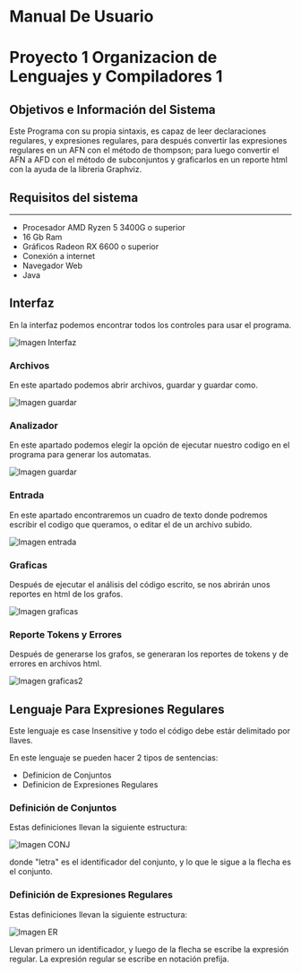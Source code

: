 # Manual De Usuario
# Proyecto 1 Organizacion de Lenguajes y Compiladores 1

## **Objetivos e Información del Sistema**

Este Programa con su propia sintaxis, es capaz de leer declaraciones regulares, y expresiones regulares, para después convertir las expresiones regulares en un AFN con el método de thompson; para luego convertir el AFN a AFD con el método de subconjuntos y graficarlos en un reporte html con la ayuda de la libreria Graphviz.


## Requisitos del sistema

------------
*  Procesador AMD Ryzen 5 3400G o superior
* 16 Gb Ram
* Gráficos Radeon RX 6600 o superior
* Conexión a internet
* Navegador Web
* Java


## Interfaz

En la interfaz podemos encontrar todos los controles para usar el programa.

![Imagen Interfaz](./documentacion/img/interfaz.PNG)



### Archivos

En este apartado podemos abrir archivos, guardar y guardar como.

![Imagen guardar](./documentacion/img/boton%20archivo.PNG)

### Analizador

En este apartado podemos elegir la opción de ejecutar nuestro codigo en el programa para generar los automatas.

![Imagen guardar](./documentacion/img/botonEjecutar.PNG)



### Entrada 

En este apartado encontraremos un cuadro de texto donde podremos escribir el codigo que queramos, o editar el de un archivo subido.

![Imagen entrada](./documentacion/img/areaTexto.PNG)



### Graficas

Después de ejecutar el análisis del código escrito, se nos abrirán unos reportes en html de los grafos.

![Imagen graficas](./documentacion/img/grafo.PNG)

### Reporte Tokens y Errores

Después de generarse los grafos, se generaran los reportes de tokens y de errores en archivos html.

![Imagen graficas2](./documentacion/img/reporteTokens.PNG)

## Lenguaje Para Expresiones Regulares

Este lenguaje es case Insensitive y todo el código debe estár delimitado por llaves.

En este lenguaje se pueden hacer 2 tipos de sentencias:

* Definicion de Conjuntos
* Definicion de Expresiones Regulares

### Definición de Conjuntos

Estas definiciones llevan la siguiente estructura:

![Imagen CONJ](./documentacion/img/decConj.PNG)

donde "letra" es el identificador del conjunto, y lo que le sigue a la flecha es el conjunto.

### Definición de Expresiones Regulares

Estas definiciones llevan la siguiente estructura:

![Imagen ER](./documentacion/img/decER.PNG)

Llevan primero un identificador, y luego de la flecha se escribe la expresión regular. La expresión regular se escribe en notación prefija.



